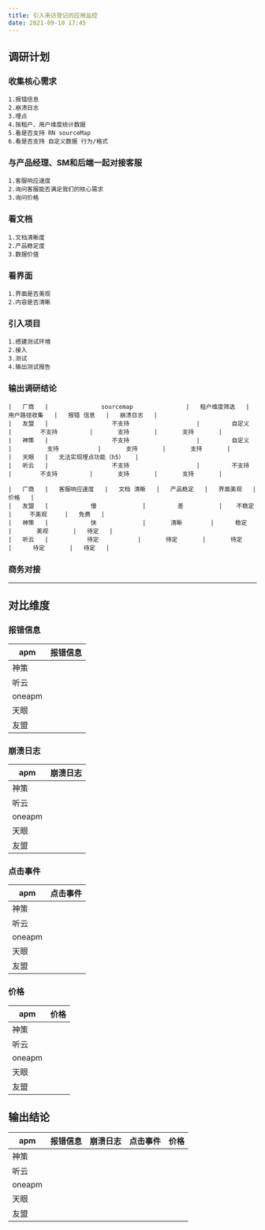 ```yaml
---
title: 引入来访登记的应用监控
date: 2021-09-10 17:45
---
```

## 调研计划

### 收集核心需求
    1.报错信息
    2.崩溃日志
    3.埋点
    4.按租户、用户维度统计数据
    5.看是否支持 RN sourceMap
    6.看是否支持 自定义数据 行为/格式
### 与产品经理、SM和后端一起对接客服
    1.客服响应速度
    2.询问客服能否满足我们的核心需求
    3.询问价格
### 看文档
    1.文档清晰度
    2.产品稳定度
    3.数据价值
### 看界面
    1.界面是否美观
    2.内容是否清晰
### 引入项目
    1.搭建测试环境
    2.接入
    3.测试
    4.输出测试报告
### 输出调研结论
```table
|   厂商   |               sourcemap               |   租户维度筛选   |   用户路径收集   |   报错 信息   |   崩溃日志   |   
|   友盟   |                  不支持                   |         自定义         |        不支持         |       支持       |       支持       |   
|   神策   |                  不支持                   |         自定义         |          支持           |       支持       |       支持       |   
|   天眼   |   无法实现埋点功能（h5）   |                          
|   听云   |                  不支持                   |         不支持         |        不支持         |       支持       |       支持       |   
```
```table
|   厂商   |   客服响应速度   |   文档 清晰   |   产品稳定   |   界面美观   |   价格   |   
|   友盟   |            慢             |         差          |    不稳定     |     不美观     |   免费   |   
|   神策   |            快             |       清晰        |      稳定       |       美观       |   待定   |   
|   听云   |           待定           |       待定       |       待定       |      待定       |   待定   |   
```
### 商务对接

----------
## 对比维度

### 报错信息

|apm|报错信息|
|----| ---- |
|神策| |
|听云| | 
|oneapm| |
|天眼| |
|友盟| |

### 崩溃日志

|apm|崩溃日志|
|----| ---- |
|神策| |
|听云| | 
|oneapm| |
|天眼| |
|友盟| |

### 点击事件

|apm|点击事件|
|----| ---- |
|神策| |
|听云| | 
|oneapm| |
|天眼| |
|友盟| |

### 价格

|apm|价格|
|----| ---- |
|神策| |
|听云| | 
|oneapm| |
|天眼| |
|友盟| |

## 输出结论

|apm|报错信息|崩溃日志|点击事件|价格|
|----| ---- | ---- | ---- | ---- |
|神策| | | | |
|听云| | | | |
|oneapm| | | | |
|天眼| | | | |
|友盟| | | | |